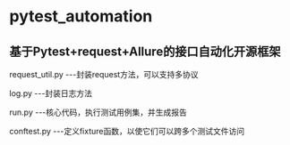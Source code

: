 # pytest_automation


## 基于Pytest+request+Allure的接口自动化开源框架

request_util.py ---封装request方法，可以支持多协议

log.py          ---封装日志方法

run.py          ---核心代码，执行测试用例集，并生成报告

conftest.py     ---定义fixture函数，以使它们可以跨多个测试文件访问


